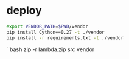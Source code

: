 # deploy
```bash
export VENDOR_PATH=$PWD/vendor
pip install Cython==0.27 -t ./vendor
pip install -r requirements.txt -t ./vendor
```

``bash
zip -r lambda.zip src vendor
```
